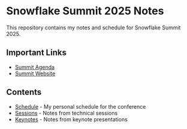 # Snowflake Summit 2025 Notes

This repository contains my notes and schedule for Snowflake Summit 2025.

## Important Links

- [Summit Agenda](https://reg.snowflake.com/flow/snowflake/summit25/agenda/page/main)
- [Summit Website](https://www.snowflake.com/en/summit/)

## Contents

- [Schedule](schedule.md) - My personal schedule for the conference
- [Sessions](sessions/) - Notes from technical sessions
- [Keynotes](keynotes/) - Notes from keynote presentations
